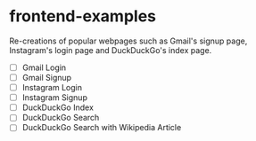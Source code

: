 # frontend-examples
Re-creations of popular webpages such as Gmail's signup page, Instagram's login page and DuckDuckGo's index page.

- [ ] Gmail Login
- [ ] Gmail Signup
- [ ] Instagram Login
- [ ] Instagram Signup
- [ ] DuckDuckGo Index
- [ ] DuckDuckGo Search
- [ ] DuckDuckGo Search with Wikipedia Article
